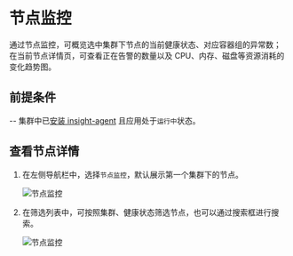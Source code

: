 # 节点监控

通过节点监控，可概览选中集群下节点的当前健康状态、对应容器组的异常数；
在当前节点详情页，可查看正在告警的数量以及 CPU、内存、磁盘等资源消耗的变化趋势图。

## 前提条件

-- 集群中已[安装 insight-agent](../../quickstart/install/install-agent.md) 且应用处于`运行中`状态。

## 查看节点详情

1. 在左侧导航栏中，选择`节点监控`，默认展示第一个集群下的节点。

    ![节点监控](https://docs.daocloud.io/daocloud-docs-images/docs/insight/images/node01.png)

2. 在筛选列表中，可按照集群、健康状态筛选节点，也可以通过搜索框进行搜索。

    ![节点监控](https://docs.daocloud.io/daocloud-docs-images/docs/insight/images/node02.png)
